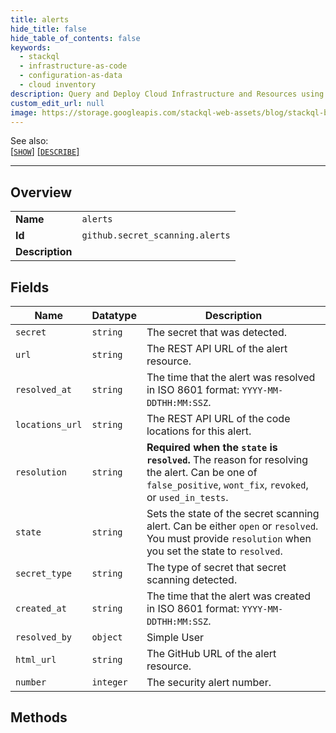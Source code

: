 ```yaml
---
title: alerts
hide_title: false
hide_table_of_contents: false
keywords:
  - stackql
  - infrastructure-as-code
  - configuration-as-data
  - cloud inventory
description: Query and Deploy Cloud Infrastructure and Resources using SQL
custom_edit_url: null
image: https://storage.googleapis.com/stackql-web-assets/blog/stackql-blog-post-featured-image.png
---
```

  
    
See also:   
[[` SHOW `]](/docs/language-spec/show) [[` DESCRIBE `]](/docs/language-spec/describe)  
* * * 
## Overview
<table><tbody>
<tr><td><b>Name</b></td><td><code>alerts</code></td></tr>
<tr><td><b>Id</b></td><td><code>github.secret_scanning.alerts</code></td></tr>
<tr><td><b>Description</b></td><td></td></tr>
</tbody></table>

## Fields
| Name | Datatype | Description |
| ---- | -------- | ----------- |
| `secret` | `string` | The secret that was detected. |
| `url` | `string` | The REST API URL of the alert resource. |
| `resolved_at` | `string` | The time that the alert was resolved in ISO 8601 format: `YYYY-MM-DDTHH:MM:SSZ`. |
| `locations_url` | `string` | The REST API URL of the code locations for this alert. |
| `resolution` | `string` | **Required when the `state` is `resolved`.** The reason for resolving the alert. Can be one of `false_positive`, `wont_fix`, `revoked`, or `used_in_tests`. |
| `state` | `string` | Sets the state of the secret scanning alert. Can be either `open` or `resolved`. You must provide `resolution` when you set the state to `resolved`. |
| `secret_type` | `string` | The type of secret that secret scanning detected. |
| `created_at` | `string` | The time that the alert was created in ISO 8601 format: `YYYY-MM-DDTHH:MM:SSZ`. |
| `resolved_by` | `object` | Simple User |
| `html_url` | `string` | The GitHub URL of the alert resource. |
| `number` | `integer` | The security alert number. |
## Methods
